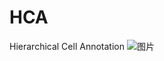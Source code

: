# HCA
Hierarchical Cell Annotation
![图片](https://github.com/YangJAT/HCA/assets/70686083/d8fb4993-175e-453f-bff6-45bcd8c91ef3)
